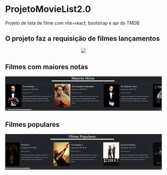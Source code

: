 # ProjetoMovieList2.0

Projeto de lista de filme com vite+react, bootstrap e api do TMDB

## O projeto faz a requisição de filmes lançamentos

<p align="center">
    <img src="movie.list/src/assets/images/lançamentos.png" width="700px">
</p>

## Filmes com maiores notas

<p align="center">
    <img src="movie.list/src/assets/images/TopRates.jpg" width="700px">
</p>

## Filmes populares

<p align="center">
    <img src="movie.list/src/assets/images/Populares.jpg" width="700px">
</p>
